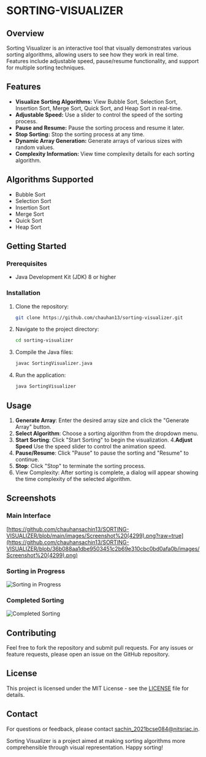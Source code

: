 # SORTING-VISUALIZER

## Overview

Sorting Visualizer is an interactive tool that visually demonstrates various sorting algorithms, allowing users to see how they work in real time. Features include adjustable speed, pause/resume functionality, and support for multiple sorting techniques.


## Features

- **Visualize Sorting Algorithms:** View Bubble Sort, Selection Sort, Insertion Sort, Merge Sort, Quick Sort, and Heap Sort in real-time.
- **Adjustable Speed:** Use a slider to control the speed of the sorting process.
- **Pause and Resume:** Pause the sorting process and resume it later.
- **Stop Sorting:** Stop the sorting process at any time.
- **Dynamic Array Generation:** Generate arrays of various sizes with random values.
- **Complexity Information:** View time complexity details for each sorting algorithm.


## Algorithms Supported

- Bubble Sort
- Selection Sort
- Insertion Sort
- Merge Sort
- Quick Sort
- Heap Sort

## Getting Started

### Prerequisites

- Java Development Kit (JDK) 8 or higher

### Installation

1. Clone the repository:

    ```bash
    git clone https://github.com/chauhan13/sorting-visualizer.git
    ```

2. Navigate to the project directory:

    ```bash
    cd sorting-visualizer
    ```

3. Compile the Java files:

    ```bash
    javac SortingVisualizer.java
    ```

4. Run the application:

    ```bash
    java SortingVisualizer
    ```

## Usage

1. **Generate Array**: Enter the desired array size and click the "Generate Array" button.
2. **Select Algorithm**: Choose a sorting algorithm from the dropdown menu.
3. **Start Sorting**: Click "Start Sorting" to begin the visualization.
4.**Adjust Speed** Use the speed slider to control the animation speed.
5. **Pause/Resume**: Click "Pause" to pause the sorting and "Resume" to continue.
6. **Stop**: Click "Stop" to terminate the sorting process.
7. View Complexity: After sorting is complete, a dialog will appear showing the time complexity of the selected algorithm.

## Screenshots

### Main Interface

[https://github.com/chauhansachin13/SORTING-VISUALIZER/blob/main/images/Screenshot%20(4299).png?raw=true](https://github.com/chauhansachin13/SORTING-VISUALIZER/blob/36b088aa1dbe9503451c2b69e310cbc0bd0afa0b/images/Screenshot%20(4299).png)

### Sorting in Progress

![Sorting in Progress]()

### Completed Sorting

![Completed Sorting](screenshots/completed_sorting.png)

## Contributing

Feel free to fork the repository and submit pull requests. For any issues or feature requests, please open an issue on the GitHub repository.

## License

This project is licensed under the MIT License - see the [LICENSE](LICENSE) file for details.

## Contact

For questions or feedback, please contact [sachin_2021bcse084@nitsriac.in](mailto:sachin_2021bcse084@nitsriac.in).

Sorting Visualizer is a project aimed at making sorting algorithms more comprehensible through visual representation. Happy sorting!




